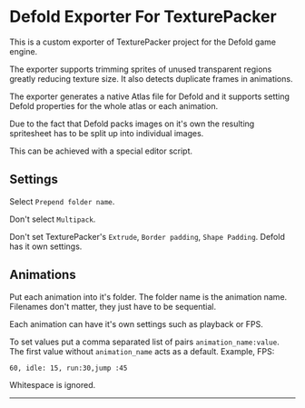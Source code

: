 # Defold Exporter For TexturePacker

This is a custom exporter of TexturePacker project for the Defold game engine.

The exporter supports trimming sprites of unused transparent regions greatly reducing texture size.
It also detects duplicate frames in animations.

The exporter generates a native Atlas file for Defold and it supports setting Defold properties for the whole atlas or each animation.

Due to the fact that Defold packs images on it's own the resulting spritesheet has to be split up into individual images.

This can be achieved with a special editor script.

## Settings

Select `Prepend folder name`.

Don't select `Multipack`.

Don't set TexturePacker's `Extrude`, `Border padding`, `Shape Padding`. Defold has it own settings.

## Animations

Put each animation into it's folder. The folder name is the animation name.
Filenames don't matter, they just have to be sequential.

Each animation can have it's own settings such as playback or FPS.

To set values put a comma separated list of pairs `animation_name:value`. The first value without `animation_name` acts as a default.
Example, FPS:

`60, idle: 15, run:30,jump :45`

Whitespace is ignored.

---